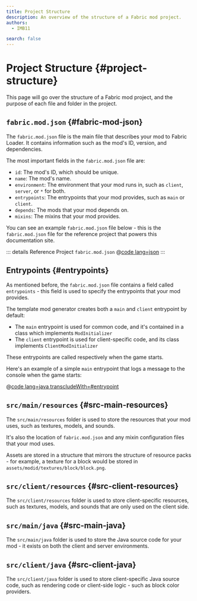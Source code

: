 ```yaml
---
title: Project Structure
description: An overview of the structure of a Fabric mod project.
authors:
  - IMB11

search: false
---
```


# Project Structure {#project-structure}

This page will go over the structure of a Fabric mod project, and the purpose of each file and folder in the project.

## `fabric.mod.json` {#fabric-mod-json}

The `fabric.mod.json` file is the main file that describes your mod to Fabric Loader. It contains information such as the mod's ID, version, and dependencies.

The most important fields in the `fabric.mod.json` file are:

- `id`: The mod's ID, which should be unique.
- `name`: The mod's name.
- `environment`: The environment that your mod runs in, such as `client`, `server`, or `*` for both.
- `entrypoints`: The entrypoints that your mod provides, such as `main` or `client`.
- `depends`: The mods that your mod depends on.
- `mixins`: The mixins that your mod provides.

You can see an example `fabric.mod.json` file below - this is the `fabric.mod.json` file for the reference project that powers this documentation site.

::: details Reference Project `fabric.mod.json`
@[code lang=json](@/reference/1.21/src/main/resources/fabric.mod.json)
:::

## Entrypoints {#entrypoints}

As mentioned before, the `fabric.mod.json` file contains a field called `entrypoints` - this field is used to specify the entrypoints that your mod provides.

The template mod generator creates both a `main` and `client` entrypoint by default:

- The `main` entrypoint is used for common code, and it's contained in a class which implements `ModInitializer`
- The `client` entrypoint is used for client-specific code, and its class implements `ClientModInitializer`

These entrypoints are called respectively when the game starts.

Here's an example of a simple `main` entrypoint that logs a message to the console when the game starts:

@[code lang=java transcludeWith=#entrypoint](@/reference/1.21/src/main/java/com/example/docs/FabricDocsReference.java)

## `src/main/resources` {#src-main-resources}

The `src/main/resources` folder is used to store the resources that your mod uses, such as textures, models, and sounds.

It's also the location of `fabric.mod.json` and any mixin configuration files that your mod uses.

Assets are stored in a structure that mirrors the structure of resource packs - for example, a texture for a block would be stored in `assets/modid/textures/block/block.png`.

## `src/client/resources` {#src-client-resources}

The `src/client/resources` folder is used to store client-specific resources, such as textures, models, and sounds that are only used on the client side.

## `src/main/java` {#src-main-java}

The `src/main/java` folder is used to store the Java source code for your mod - it exists on both the client and server environments.

## `src/client/java` {#src-client-java}

The `src/client/java` folder is used to store client-specific Java source code, such as rendering code or client-side logic - such as block color providers.

